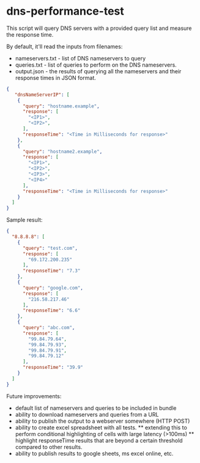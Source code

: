 # dns-performance-test

This script will query DNS servers with a provided query list and measure the response time.

By default, it'll read the inputs from filenames:
- nameservers.txt - list of DNS nameservers to query
- queries.txt - list of queries to perform on the DNS nameservers.
- output.json - the results of querying all the nameservers and their response times in JSON format.

```json
{  
   "dnsNameServerIP": [
    {
      "query": "hostname.example",
      "response": [
        "<IP1>",
        "<IP2>",
      ],
      "responseTime": "<Time in Milliseconds for response>"
    },
    {
      "query": "hostname2.example",
      "response": [
        "<IP1>",
        "<IP2>",
        "<IP3>",
        "<IP4>"
      ],
      "responseTime": "<Time in Milliseconds for response>"
    }
  ]
}

```

Sample result:

```json
{
  "8.8.8.8": [
    {
      "query": "test.com",
      "response": [
        "69.172.200.235"
      ],
      "responseTime": "7.3"
    },
    {
      "query": "google.com",
      "response": [
        "216.58.217.46"
      ],
      "responseTime": "6.6"
    },
    {
      "query": "abc.com",
      "response": [
        "99.84.79.64",
        "99.84.79.93",
        "99.84.79.91",
        "99.84.79.12"
      ],
      "responseTime": "39.9"
    }
  ]
}

```


Future improvements:
* default list of nameservers and queries to be included in bundle
* ability to download nameservers and queries from a URL
* ability to publish the output to a webserver somewhere (HTTP POST)
* ability to create excel spreadsheet with all tests.
** extending this to perform conditional highlighting of cells with large latency (>100ms)
** highlight responseTime results that are beyond a certain threshold compared to other results.
* ability to publish results to google sheets, ms excel online, etc.
